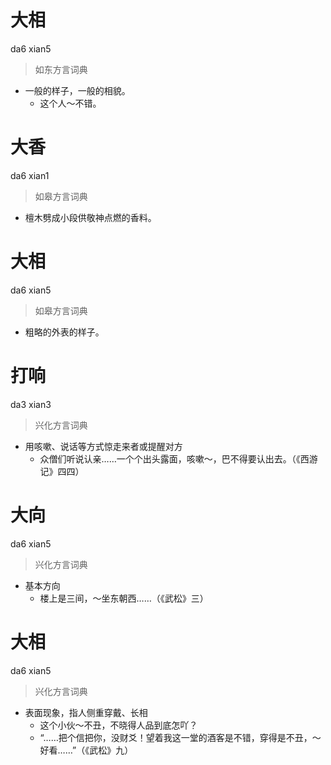 # 大相
da6 xian5
> 如东方言词典
- 一般的样子，一般的相貌。
  - 这个人～不错。

# 大香
da6 xian1
> 如皋方言词典
- 檀木劈成小段供敬神点燃的香料。

# 大相
da6 xian5
> 如皋方言词典
- 粗略的外表的样子。

# 打响
da3 xian3
> 兴化方言词典
- 用咳嗽、说话等方式惊走来者或提醒对方
  - 众僧们听说认亲……一个个出头露面，咳嗽～，巴不得要认出去。（《西游记》四四）

# 大向
da6 xian5
> 兴化方言词典
- 基本方向
  - 楼上是三间，～坐东朝西……（《武松》三）

# 大相
da6 xian5
> 兴化方言词典
- 表面现象，指人侧重穿戴、长相
  - 这个小伙～不丑，不晓得人品到底怎吖？
  - “……把个信把你，没财爻！望着我这一堂的酒客是不错，穿得是不丑，～好看……”（《武松》九）
